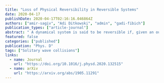 ```yaml
---
title: "Loss of Physical Reversibility in Reversible Systems"
date: 2020-04-17
publishDate: 2020-04-17T02:16:16.046864Z
authors: ["amir-sagiv", "Adi Ditkowski", "admin", "gadi-fibich"]
publication_types: ["article-journal"]
abstract: " A dynamical system is said to be reversible if, given an output, the input can always be recovered in a well-posed manner. Nevertheless, we argue that reversible systems that have a time-reversal symmetry, such as the Nonlinear Schrödinger equation and the phi-4 equation can become _physically irreversible_. By this, we mean that realistically-small experimental errors in measuring the output can lead to dramatic differences between the recovered input and the original one. The loss of reversibility reveals a natural arrow of time, reminiscent of the thermodynamic one, which is the direction in which the radiation is emitted outward. Our results are relevant to imaging and reversal applications in nonlinear optics."
featured: false
categories: ["published"]
publication: "Phys. D"
tags: ["Solitary wave collisions"]
links:
  - name: Journal
    url: "https://doi.org/10.1016/j.physd.2020.132515"
  - name: arXiv
    url: "https://arxiv.org/abs/1905.11291"
---
```

